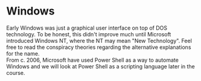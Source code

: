 # Windows

Early Windows was just a graphical user interface on top of DOS technology. To be honest, this didn't improve much until Microsoft introduced Windows NT, where the NT may mean "New Technology". Feel free to read the conspiracy theories regarding the alternative explanations for the name.\
From c. 2006, Microsoft have used Power Shell as a way to automate Windows and we will look at Power Shell as a scripting language later in the course.
